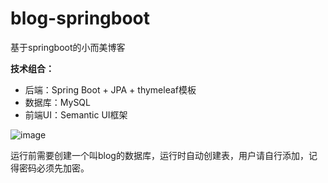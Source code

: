 # blog-springboot
基于springboot的小而美博客

**技术组合：**

*  后端：Spring Boot + JPA + thymeleaf模板
*  数据库：MySQL
*  前端UI：Semantic UI框架

![image](https://github.com/siyiyimiaozhong/blog-springboot/raw/master/img/img.jpg)

运行前需要创建一个叫blog的数据库，运行时自动创建表，用户请自行添加，记得密码必须先加密。
